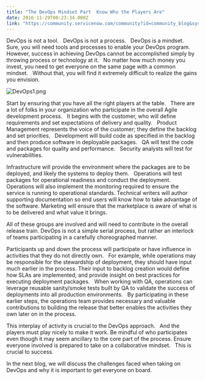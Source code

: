 ```yaml
---
title: "The DevOps Mindset Part  Know Who the Players Are"
date: 2016-11-29T00:23:34.000Z
link: "https://community.servicenow.com/community?id=community_blog&sys_id=706eaeaddbd0dbc01dcaf3231f961960"
---
```

<p style="margin-bottom: .0001pt;">DevOps is not a tool.   DevOps is not a process.   DevOps is a mindset.   Sure, you will need tools and processes to enable your DevOps program.   However, success in achieving DevOps cannot be accomplished simply by throwing process or technology at it.   No matter how much money you invest, you need to get everyone on the same page with a common mindset.   Without that, you will find it extremely difficult to realize the gains you envision.</p><p style="margin-bottom: .0001pt;"><img   alt="DevOps1.png" class="image-1 jive-image" src="bc081d8adbd81b04ed6af3231f961914.iix" style="height: auto;"/></p><p style="margin-bottom: .0001pt;">Start by ensuring that you have all the right players at the table.   There are a lot of folks in your organization who participate in the overall Agile development process.   It begins with the customer, who will define requirements and set expectations of delivery and quality.   Product Management represents the voice of the customer; they define the backlog and set priorities.   Development will build code as specified in the backlog and then produce software in deployable packages.   QA will test the code and packages for quality and performance.   Security analysts will test for vulnerabilities.</p><p></p><p style="margin-bottom: .0001pt;">Infrastructure will provide the environment where the packages are to be deployed, and likely the systems to deploy them.   Operations will test packages for operational readiness and conduct the deployment. Operations will also implement the monitoring required to ensure the service is running to operational standards. Technical writers will author supporting documentation so end users will know how to take advantage of the software. Marketing will ensure that the marketplace is aware of what is to be delivered and what value it brings.</p><p></p><p style="margin-bottom: .0001pt;">All of these groups are involved and will need to contribute in the overall release train. DevOps is not a simple serial process, but rather an interlock of teams participating in a carefully choreographed manner.</p><p></p><p style="margin-bottom: .0001pt;">Participants up and down the process will participate or have influence in activities that they do not directly own.   For example, while operations may be responsible for the stewardship of deployment, they should have input much earlier in the process. Their input to backlog creation would define how SLAs are implemented, and provide insight on best practices for executing deployment packages.   When working with QA, operations can leverage reusable sanity/smoke tests built by QA to validate the success of deployments into all production environments.   By participating in these earlier steps, the operations team provides necessary and valuable contributions to building the release that better enables the activities they own later on in the process.</p><p></p><p style="margin-bottom: .0001pt;">This interplay of activity is crucial to the DevOps approach.   And the players must play nicely to make it work. Be mindful of who participates even though it may seem ancillary to the core part of the process. Ensure everyone involved is prepared to take on a collaborative mindset.   This is crucial to success.</p><p></p><p style="margin-bottom: .0001pt;">In the next blog, we will discuss the challenges faced when taking on DevOps and why it is important to get everyone on board.</p>